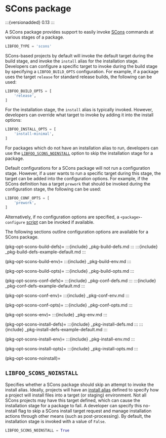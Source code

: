 # SCons package

:::{versionadded} 0.13
:::

A SCons package provides support to easily invoke [SCons][scons] commands
at various stages of a package.

```python
LIBFOO_TYPE = 'scons'
```

SCons-based projects by default will invoke the default target during the
build stage, and invoke the `install` alias for the installation stage.
Developers can configure a specific target to invoke during the build stage
by specifying a `LIBFOO_BUILD_OPTS` configuration. For example, if a
package uses the target `release` for standard release builds, the
following can be used:

```python
LIBFOO_BUILD_OPTS = [
    'release',
]
```

For the installation stage, the `install` alias is typically invoked.
However, developers can override what target to invoke by adding it into the
install options:

```python
LIBFOO_INSTALL_OPTS = [
    'install-minimal',
]
```

For packages which do not have an installation alias to run, developers can
use the [`LIBFOO_SCONS_NOINSTALL`](pkg-opt-scons-noinstall) option to skip
the installation stage for a package.

Default configurations for a SCons package will not run a configuration stage.
However, if a user wants to run a specific target during this stage, the
target can be added into the configuration options. For example, if the
SCons definition has a target `prework` that should be invoked
during the configuration stage, the following can be used:

```python
LIBFOO_CONF_OPTS = [
    'prework',
]
```

Alternatively, if no configuration options are specified, a
`<package>-configure` [script](pkg-type-script) can be invoked if available.

The following sections outline configuration options are available for a SCons
package.

(pkg-opt-scons-build-defs)=
:::{include} _pkg-build-defs.md
:::
:::{include} _pkg-build-defs-example-default.md
:::

(pkg-opt-scons-build-env)=
:::{include} _pkg-build-env.md
:::

(pkg-opt-scons-build-opts)=
:::{include} _pkg-build-opts.md
:::

(pkg-opt-scons-conf-defs)=
:::{include} _pkg-conf-defs.md
:::
:::{include} _pkg-conf-defs-example-default.md
:::

(pkg-opt-scons-conf-env)=
:::{include} _pkg-conf-env.md
:::

(pkg-opt-scons-conf-opts)=
:::{include} _pkg-conf-opts.md
:::

(pkg-opt-scons-env)=
:::{include} _pkg-env.md
:::

(pkg-opt-scons-install-defs)=
:::{include} _pkg-install-defs.md
:::
:::{include} _pkg-install-defs-example-default.md
:::

(pkg-opt-scons-install-env)=
:::{include} _pkg-install-env.md
:::

(pkg-opt-scons-install-opts)=
:::{include} _pkg-install-opts.md
:::

(pkg-opt-scons-noinstall)=
## `LIBFOO_SCONS_NOINSTALL`

Specifies whether a SCons package should skip an attempt to invoke the
install alias. Ideally, projects will have an [install alias][scons-alias]
defined to specify how a project will install files into a target (or staging)
environment. Not all SCons projects may have this target defined, which
can cause the installation stage for a package to fail. A developer can
specify this no-install flag to skip a SCons install target request and
manage installation actions through other means (such as post-processing).
By default, the installation stage is invoked with a value of `False`.

```python
LIBFOO_SCONS_NOINSTALL = True
```

[scons-alias]: https://scons.org/doc/production/HTML/scons-man.html#f-Alias
[scons]: https://scons.org/
